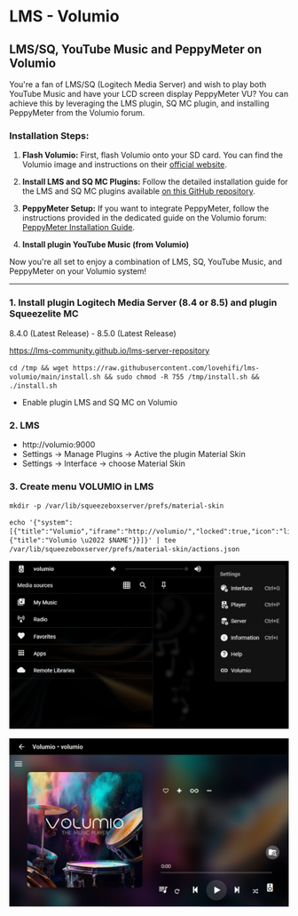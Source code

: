 # LMS - Volumio
## LMS/SQ, YouTube Music and PeppyMeter on Volumio

You're a fan of LMS/SQ (Logitech Media Server) and wish to play both YouTube Music and have your LCD screen display PeppyMeter VU? You can achieve this by leveraging the LMS plugin, SQ MC plugin, and installing PeppyMeter from the Volumio forum.

### Installation Steps:

1. **Flash Volumio:**
   First, flash Volumio onto your SD card. You can find the Volumio image and instructions on their [official website](https://volumio.org/).

2. **Install LMS and SQ MC Plugins:**
   Follow the detailed installation guide for the LMS and SQ MC plugins available [on this GitHub repository](https://github.com/lovehifi/lms-volumio).

3. **PeppyMeter Setup:**
   If you want to integrate PeppyMeter, follow the instructions provided in the dedicated guide on the Volumio forum: [PeppyMeter Installation Guide](https://community.volumio.com/t/project-with-peppymeter-screensaver-plugin-for-volumio-v2-9xx-and-3-0xx-buster/45862/2644).

4. **Install plugin YouTube Music (from Volumio)**

Now you're all set to enjoy a combination of LMS, SQ, YouTube Music, and PeppyMeter on your Volumio system!
>
--------------------------------------------

### 1. Install plugin Logitech Media Server (8.4 or 8.5) and plugin Squeezelite MC
8.4.0 (Latest Release) - 8.5.0 (Latest Release) 
>
https://lms-community.github.io/lms-server-repository
```
cd /tmp && wget https://raw.githubusercontent.com/lovehifi/lms-volumio/main/install.sh && sudo chmod -R 755 /tmp/install.sh && ./install.sh
```
- Enable plugin LMS and SQ MC on Volumio


### 2. LMS

- http://volumio:9000
- Settings -> Manage Plugins -> Active the plugin Material Skin
- Settings -> Interface -> choose Material Skin

### 3. Create menu VOLUMIO in LMS
```
mkdir -p /var/lib/squeezeboxserver/prefs/material-skin
```
```
echo '{"system":[{"title":"Volumio","iframe":"http://volumio/","locked":true,"icon":"link","toolbar":{"title":"Volumio \u2022 $NAME"}}]}' | tee /var/lib/squeezeboxserver/prefs/material-skin/actions.json
```

![Screenshot](Logitech%20Media%20Server-Volumio.png)

![Screenshot](Logitech%20Media%20Server-Volumio-2.png)
